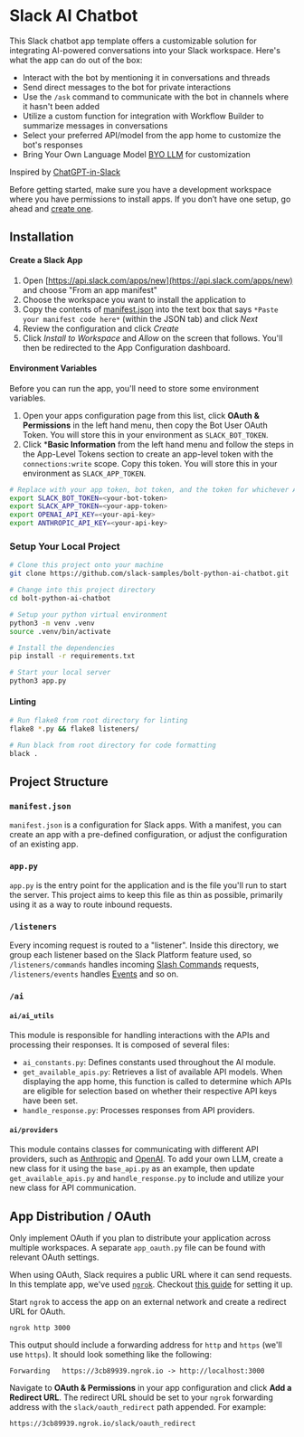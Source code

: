 # Slack AI Chatbot

This Slack chatbot app template offers a customizable solution for integrating AI-powered conversations into your Slack workspace. Here's what the app can do out of the box:

* Interact with the bot by mentioning it in conversations and threads
* Send direct messages to the bot for private interactions
* Use the `/ask` command to communicate with the bot in channels where it hasn't been added
* Utilize a custom function for integration with Workflow Builder to summarize messages in conversations
* Select your preferred API/model from the app home to customize the bot's responses
* Bring Your Own Language Model [BYO LLM](#byo-llm) for customization

Inspired by [ChatGPT-in-Slack](https://github.com/seratch/ChatGPT-in-Slack/tree/main)

Before getting started, make sure you have a development workspace where you have permissions to install apps. If you don’t have one setup, go ahead and [create one](https://slack.com/create).
## Installation

#### Create a Slack App
1. Open [https://api.slack.com/apps/new](https://api.slack.com/apps/new) and choose "From an app manifest"
2. Choose the workspace you want to install the application to
3. Copy the contents of [manifest.json](./manifest.json) into the text box that says `*Paste your manifest code here*` (within the JSON tab) and click *Next*
4. Review the configuration and click *Create*
5. Click *Install to Workspace* and *Allow* on the screen that follows. You'll then be redirected to the App Configuration dashboard.

#### Environment Variables
Before you can run the app, you'll need to store some environment variables.

1. Open your apps configuration page from this list, click **OAuth & Permissions** in the left hand menu, then copy the Bot User OAuth Token. You will store this in your environment as `SLACK_BOT_TOKEN`.
2. Click ***Basic Information** from the left hand menu and follow the steps in the App-Level Tokens section to create an app-level token with the `connections:write` scope. Copy this token. You will store this in your environment as `SLACK_APP_TOKEN`.

```zsh
# Replace with your app token, bot token, and the token for whichever API(s) you plan on using
export SLACK_BOT_TOKEN=<your-bot-token>
export SLACK_APP_TOKEN=<your-app-token>
export OPENAI_API_KEY=<your-api-key>
export ANTHROPIC_API_KEY=<your-api-key> 
```

### Setup Your Local Project
```zsh
# Clone this project onto your machine
git clone https://github.com/slack-samples/bolt-python-ai-chatbot.git

# Change into this project directory
cd bolt-python-ai-chatbot

# Setup your python virtual environment
python3 -m venv .venv
source .venv/bin/activate

# Install the dependencies
pip install -r requirements.txt

# Start your local server
python3 app.py
```

#### Linting
```zsh
# Run flake8 from root directory for linting
flake8 *.py && flake8 listeners/

# Run black from root directory for code formatting
black .
```

## Project Structure

### `manifest.json`

`manifest.json` is a configuration for Slack apps. With a manifest, you can create an app with a pre-defined configuration, or adjust the configuration of an existing app.

### `app.py`

`app.py` is the entry point for the application and is the file you'll run to start the server. This project aims to keep this file as thin as possible, primarily using it as a way to route inbound requests.

### `/listeners`

Every incoming request is routed to a "listener". Inside this directory, we group each listener based on the Slack Platform feature used, so `/listeners/commands` handles incoming [Slash Commands](https://api.slack.com/interactivity/slash-commands) requests, `/listeners/events` handles [Events](https://api.slack.com/apis/events-api) and so on.

### `/ai`

#### `ai/ai_utils`
This module is responsible for handling interactions with the APIs and processing their responses. It is composed of several files:

* `ai_constants.py`: Defines constants used throughout the AI module.
* `get_available_apis.py`: Retrieves a list of available API models. When displaying the app home, this function is called to determine which APIs are eligible for selection based on whether their respective API keys have been set.
* `handle_response.py`: Processes responses from API providers.
<a name="byo-llm"></a>
#### `ai/providers`
This module contains classes for communicating with different API providers, such as [Anthropic](https://www.anthropic.com/) and [OpenAI](https://openai.com/). To add your own LLM, create a new class for it using the `base_api.py` as an example, then update `get_available_apis.py` and `handle_response.py` to include and utilize your new class for API communication.

## App Distribution / OAuth

Only implement OAuth if you plan to distribute your application across multiple workspaces. A separate `app_oauth.py` file can be found with relevant OAuth settings.

When using OAuth, Slack requires a public URL where it can send requests. In this template app, we've used [`ngrok`](https://ngrok.com/download). Checkout [this guide](https://ngrok.com/docs#getting-started-expose) for setting it up.

Start `ngrok` to access the app on an external network and create a redirect URL for OAuth. 

```
ngrok http 3000
```

This output should include a forwarding address for `http` and `https` (we'll use `https`). It should look something like the following:

```
Forwarding   https://3cb89939.ngrok.io -> http://localhost:3000
```

Navigate to **OAuth & Permissions** in your app configuration and click **Add a Redirect URL**. The redirect URL should be set to your `ngrok` forwarding address with the `slack/oauth_redirect` path appended. For example:

```
https://3cb89939.ngrok.io/slack/oauth_redirect
```
